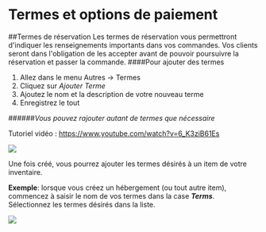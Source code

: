 # Termes et options de paiement

##Termes de réservation
Les termes de réservation vous permettront d'indiquer les renseignements importants dans vos commandes. Vos clients seront dans l'obligation de les accepter avant de pouvoir poursuivre la réservation et passer la commande.
####Pour ajouter des termes
1. Allez dans le menu Autres → Termes
2. Cliquez sur *Ajouter Terme*
3. Ajoutez le nom et la description de votre nouveau terme
4. Enregistrez le tout

######*Vous pouvez rajouter autant de termes que nécessaire*

Tutoriel vidéo : https://www.youtube.com/watch?v=6_K3ziB61Es

![](https://api.monosnap.com/rpc/file/download?id=zPgPXDTEvuwtKsTgomcBIuYAT2mz7T)

Une fois créé, vous pourrez ajouter les termes désirés à un item de votre inventaire.

**Exemple**: lorsque vous créez un hébergement (ou tout autre item), commencez à saisir le nom de vos termes dans la case ***Terms***. Sélectionnez les termes désirés dans la liste.

![](https://api.monosnap.com/rpc/file/download?id=wucEbNy16lbyxWe0jpzPU9cVjrhnpB)


